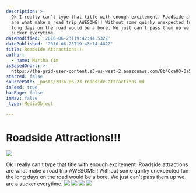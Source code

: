 ```yaml
---
description: >-
  Ok I really can’t type that title with enough excitement. Roadside attractions
  are what make a road trip AWESOME!! Without some quirky unexpected fun the
  long days on the road would be a bore. We just can’t pass them up we are a
  sucker everytime.
dateModified: '2016-06-23T19:42:44.532Z'
datePublished: '2016-06-23T19:43:14.482Z'
title: Roadside Attractions!!!
author:
  - name: Martha Yim
isBasedOnUrl: >-
  https://the-grid-user-content.s3-us-west-2.amazonaws.com/8b46ca03-0a5c-456b-b575-899df0e27ef0.jpg
starred: false
sourcePath: _posts/2016-06-23-roadside-attractions.md
inFeed: true
hasPage: false
inNav: false
_type: MediaObject

---
```

# Roadside Attractions!!!
![](https://the-grid-user-content.s3-us-west-2.amazonaws.com/8b46ca03-0a5c-456b-b575-899df0e27ef0.jpg)

Ok I really can't type that title with enough excitement. Roadside attractions are what make a road trip AWESOME!! Without some quirky unexpected fun the long days on the road would be a bore. We just can't pass them up we are a sucker everytime.
![](https://the-grid-user-content.s3-us-west-2.amazonaws.com/51a41d01-3622-46fd-951f-700a739516ca.jpg)
![](https://the-grid-user-content.s3-us-west-2.amazonaws.com/e63463c8-c24a-4216-9c87-b73681eb2244.jpg)
![](https://the-grid-user-content.s3-us-west-2.amazonaws.com/7fe950a1-f9d3-4d8a-837a-934565435430.jpg)
![](https://the-grid-user-content.s3-us-west-2.amazonaws.com/27bb1da4-618f-406e-826f-9af189ea6d95.jpg)